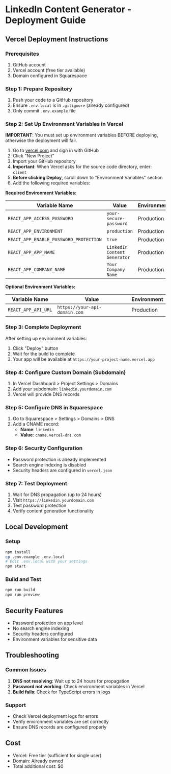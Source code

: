 # LinkedIn Content Generator - Deployment Guide

## Vercel Deployment Instructions

### Prerequisites
1. GitHub account
2. Vercel account (free tier available)
3. Domain configured in Squarespace

### Step 1: Prepare Repository
1. Push your code to a GitHub repository
2. Ensure `.env.local` is in `.gitignore` (already configured)
3. Only commit `.env.example` file

### Step 2: Set Up Environment Variables in Vercel
**IMPORTANT**: You must set up environment variables BEFORE deploying, otherwise the deployment will fail.

1. Go to [vercel.com](https://vercel.com) and sign in with GitHub
2. Click "New Project"
3. Import your GitHub repository
4. **Important**: When Vercel asks for the source code directory, enter: `client`
5. **Before clicking Deploy**, scroll down to "Environment Variables" section
6. Add the following required variables:

**Required Environment Variables:**

| Variable Name | Value | Environment |
|---------------|-------|-------------|
| `REACT_APP_ACCESS_PASSWORD` | `your-secure-password` | Production |
| `REACT_APP_ENVIRONMENT` | `production` | Production |
| `REACT_APP_ENABLE_PASSWORD_PROTECTION` | `true` | Production |
| `REACT_APP_APP_NAME` | `LinkedIn Content Generator` | Production |
| `REACT_APP_COMPANY_NAME` | `Your Company Name` | Production |

**Optional Environment Variables:**

| Variable Name | Value | Environment |
|---------------|-------|-------------|
| `REACT_APP_API_URL` | `https://your-api-domain.com` | Production |

### Step 3: Complete Deployment
After setting up environment variables:

1. Click "Deploy" button
2. Wait for the build to complete
3. Your app will be available at `https://your-project-name.vercel.app`

### Step 4: Configure Custom Domain (Subdomain)
1. In Vercel Dashboard > Project Settings > Domains
2. Add your subdomain: `linkedin.yourdomain.com`
3. Vercel will provide DNS records

### Step 5: Configure DNS in Squarespace
1. Go to Squarespace > Settings > Domains > DNS
2. Add a CNAME record:
   - **Name**: `linkedin`
   - **Value**: `cname.vercel-dns.com`

### Step 6: Security Configuration
- Password protection is already implemented
- Search engine indexing is disabled
- Security headers are configured in `vercel.json`

### Step 7: Test Deployment
1. Wait for DNS propagation (up to 24 hours)
2. Visit `https://linkedin.yourdomain.com`
3. Test password protection
4. Verify content generation functionality

## Local Development

### Setup
```bash
npm install
cp .env.example .env.local
# Edit .env.local with your settings
npm start
```

### Build and Test
```bash
npm run build
npm run preview
```

## Security Features
- Password protection on app level
- No search engine indexing
- Security headers configured
- Environment variables for sensitive data

## Troubleshooting

### Common Issues
1. **DNS not resolving**: Wait up to 24 hours for propagation
2. **Password not working**: Check environment variables in Vercel
3. **Build fails**: Check for TypeScript errors in logs

### Support
- Check Vercel deployment logs for errors
- Verify environment variables are set correctly
- Ensure DNS records are configured properly

## Cost
- Vercel: Free tier (sufficient for single user)
- Domain: Already owned
- Total additional cost: $0